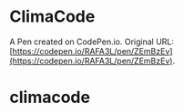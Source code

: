 # ClimaCode

A Pen created on CodePen.io. Original URL: [https://codepen.io/RAFA3L/pen/ZEmBzEv](https://codepen.io/RAFA3L/pen/ZEmBzEv).

# climacode
